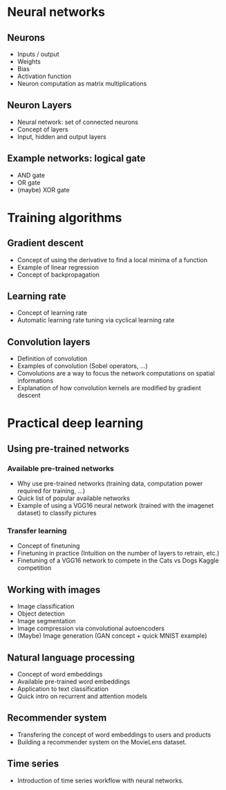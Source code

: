 # Neural networks

## Neurons

- Inputs / output
- Weights
- Bias
- Activation function
- Neuron computation as matrix multiplications

## Neuron Layers

- Neural network: set of connected neurons
- Concept of layers
- Input, hidden and output layers

## Example networks: logical gate

- AND gate
- OR gate
- (maybe) XOR gate

# Training algorithms

## Gradient descent

- Concept of using the derivative to find a local minima of a function
- Example of linear regression
- Concept of backpropagation

## Learning rate

- Concept of learning rate
- Automatic learning rate tuning via cyclical learning rate

## Convolution layers

- Definition of convolution
- Examples of convolution (Sobel operators, ...)
- Convolutions are a way to focus the network computations on spatial
  informations
- Explanation of how convolution kernels are modified by gradient
  descent

# Practical deep learning

## Using pre-trained networks

### Available pre-trained networks

- Why use pre-trained networks (training data, computation power
  required for training, ...)
- Quick list of popular available networks
- Example of using a VGG16 neural network (trained with the imagenet
  dataset) to classify pictures

### Transfer learning

- Concept of finetuning
- Finetuning in practice (Intuition on the number of layers to
  retrain, etc.)
- Finetuning of a VGG16 network to compete in the Cats vs Dogs Kaggle
  competition

## Working with images

- Image classification
- Object detection
- Image segmentation
- Image compression via convolutional autoencoders
- (Maybe) Image generation (GAN concept + quick MNIST example)

## Natural language processing

- Concept of word embeddings
- Available pre-trained word embeddings
- Application to text classification
- Quick intro on recurrent and attention models

## Recommender system

- Transfering the concept of word embeddings to users and products
- Building a recommender system on the MovieLens dataset.

## Time series

- Introduction of time series workflow with neural networks.

